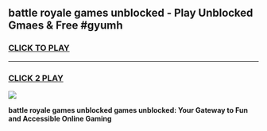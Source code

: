 
## battle royale games unblocked - Play Unblocked Gmaes & Free #gyumh
<h3>
<a href="https://premium.freeplayer.one?title=battle_royale_games_unblocked&ref=03M">CLICK TO PLAY</a></h3>
<hr>

<h3>
<a href="https://premium.freeplayer.one?title=battle_royale_games_unblocked&ref=03M">CLICK 2 PLAY</a>
  
</h3>

<a href="https://premium.freeplayer.one?title=battle_royale_games_unblocked&ref=03M"><img src="https://clearcache.store/games.png"></a>


**battle royale games unblocked games unblocked: Your Gateway to Fun and Accessible Online Gaming**
